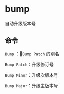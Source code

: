 # bump

自动升级版本号

## 命令

`Bump` ：`Bump Patch` 的别名

`Bump Patch`：升级修订号

`Bump Minor`：升级次版本号

`Bump Major`：升级主版本号
